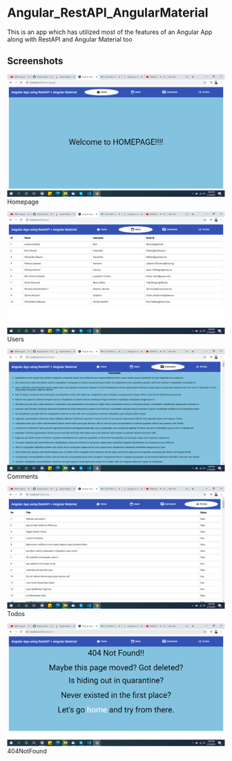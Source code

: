 # Angular_RestAPI_AngularMaterial
 This is an app which has utilized most of the features of an Angular App along with RestAPI and Angular Material too

## Screenshots

![HomePage](https://github.com/mubashir-mindfiresol/Angular_RestAPI/blob/main/images/Screenshot%20(1).png)
Homepage

![Users](https://github.com/mubashir-mindfiresol/Angular_RestAPI/blob/main/images/Screenshot%20(2).png)
Users

![Comments](https://github.com/mubashir-mindfiresol/Angular_RestAPI/blob/main/images/Screenshot%20(3).png)
Comments

![Todos](https://github.com/mubashir-mindfiresol/Angular_RestAPI/blob/main/images/Screenshot%20(4).png)
Todos

![404NotFound](https://github.com/mubashir-mindfiresol/Angular_RestAPI/blob/main/images/Screenshot%20(5).png)
404NotFound
